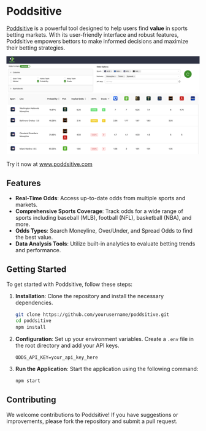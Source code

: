 # Poddsitive

<a href="https://poddsitive.com">Poddsitive</a> is a powerful tool designed to help users find **value** in sports betting markets. With its user-friendly interface and robust features, Poddsitive empowers bettors to make informed decisions and maximize their betting strategies.

![Poddsitive Positive EV Dashboard](./demo.png)

Try it now at <a href="https://www.poddsitive.com">www.poddsitive.com</a>

## Features

- **Real-Time Odds**: Access up-to-date odds from multiple sports and markets.
- **Comprehensive Sports Coverage**: Track odds for a wide range of sports including baseball (MLB), football (NFL), basketball (NBA), and more.
- **Odds Types**: Search Moneyline, Over/Under, and Spread Odds to find the best value.
- **Data Analysis Tools**: Utilize built-in analytics to evaluate betting trends and performance.

## Getting Started

To get started with Poddsitive, follow these steps:

1. **Installation**: Clone the repository and install the necessary dependencies.

   ```bash
   git clone https://github.com/yourusername/poddsitive.git
   cd poddsitive
   npm install
   ```

2. **Configuration**: Set up your environment variables. Create a `.env` file in the root directory and add your API keys.

   ```
   ODDS_API_KEY=your_api_key_here
   ```

3. **Run the Application**: Start the application using the following command:
   ```bash
   npm start
   ```

## Contributing

We welcome contributions to Poddsitive! If you have suggestions or improvements, please fork the repository and submit a pull request.
